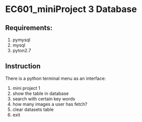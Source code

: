 # EC601_miniProject 3 Database

## Requirements:
1. pymysql
2. mysql
3. pyton2.7

## Instruction
There is a python terminal menu as an interface:
1. mini project 1
2. show the table in database
3. search with certain key words
4. how many images a user has fetch?
5. clear datasets table
0. exit
